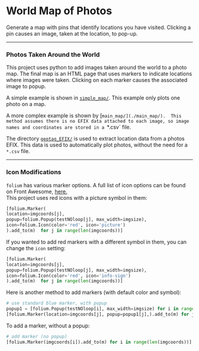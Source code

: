 # World Map of Photos 

Generate a map with pins that identify locations you have visited.  Clicking a pin causes an image, taken at the location, to pop-up.

----
### Photos Taken Around the World
This project uses python to add images taken around the world to a photo map.  The final map is an HTML page that uses markers to indicate locations where images were taken.  Clicking on each marker causes the associated image to popup.

A simple example is shown in [`simple_map/`](./simple_map/).  This example only plots one photo on a map.

A more complex example is shown by [`main_map/](./main_map/).  This method assumes there is no EFIX data attached to each image, so image names and coordinates are stored in a `*.csv` file.

The directory [`geotag_EFIX/`](./geotag_EFIX/) is used to extract location data from a photos EFIX.  This data is used to automatically plot photos, without the need for a `*.csv` file.


----
### Icon Modifications
`folium` has various marker options.  A full list of icon options can be found on Front Awesome, [here.](https://fontawesome.com/v4.7.0/icons/)<br>
This project uses red icons with a picture symbol in them:
```py
[folium.Marker(
location=imgcoords[j],
popup=folium.Popup(testNOloop[j], max_width=imgsize),
icon=folium.Icon(color='red', icon='picture')
).add_to(m)  for j in range(len(imgcoords))]
```
If you wanted to add red markers with a different symbol in them, you can change the `icon` setting:
```py
[folium.Marker(
location=imgcoords[j],
popup=folium.Popup(testNOloop[j], max_width=imgsize),
icon=folium.Icon(color='red', icon='info-sign')
).add_to(m)  for j in range(len(imgcoords))]
```
Here is another method to add markers (with default color and symbol):
```py
# use standard blue marker, with popup
popup1 = [folium.Popup(testNOloop[i], max_width=imgsize) for i in range(len(testNOloop))]
[folium.Marker(location=imgcoords[j], popup=popup1[j],).add_to(m) for j in range(len(imgcoords))]
```
To add a marker, without a popup:
```py
# add marker (no popup)
[folium.Marker(imgcoords[i]).add_to(m) for i in range(len(imgcoords))] 
```

